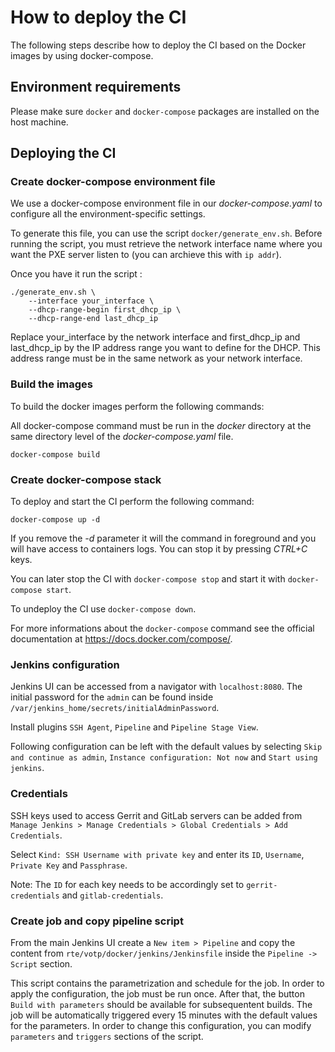 <!--
Copyright (C) 2021, RTE (http://www.rte-france.com)
SPDX-License-Identifier: CC-BY-4.0
-->

# How to deploy the CI

The following steps describe how to deploy the CI based on the Docker
images by using docker-compose.

## Environment requirements

Please make sure `docker` and `docker-compose` packages are installed
on the host machine.

## Deploying the CI

### Create docker-compose environment file

We use a docker-compose environment file in our _docker-compose.yaml_ to configure
all the environment-specific settings.

To generate this file, you can use the script `docker/generate_env.sh`.
Before running the script, you must retrieve the network interface name where
you want the PXE server listen to (you can archieve this with `ip addr`).

Once you have it run the script :
```
./generate_env.sh \
    --interface your_interface \
    --dhcp-range-begin first_dhcp_ip \
    --dhcp-range-end last_dhcp_ip
```
Replace your_interface by the network interface and first_dhcp_ip and
last_dhcp_ip by the IP address range you want to define for the DHCP.
This address range must be in the same network as your network interface.

### Build the images

To build the docker images perform the following commands:

All docker-compose command must be run in the _docker_ directory at the same
directory level of the _docker-compose.yaml_ file.

```
docker-compose build
```

### Create docker-compose stack

To deploy and start the CI perform the following command:

```
docker-compose up -d
```

If you remove the _-d_ parameter it will the command in foreground and you will
have access to containers logs. You can stop it by pressing _CTRL+C_ keys.

You can later stop the CI with `docker-compose stop` and start it with
`docker-compose start`.

To undeploy the CI use `docker-compose down`.

For more informations about the `docker-compose` command see the official
documentation at https://docs.docker.com/compose/.

### Jenkins configuration

Jenkins UI can be accessed from a navigator with `localhost:8080`. The
initial password for the `admin` can be found inside
`/var/jenkins_home/secrets/initialAdminPassword`.

Install plugins `SSH Agent`, `Pipeline` and `Pipeline Stage View`.

Following configuration can be left with the default values by
selecting `Skip and continue as admin`, `Instance configuration: Not
now` and `Start using jenkins`.

### Credentials

SSH keys used to access Gerrit and GitLab servers can be added from
`Manage Jenkins > Manage Credentials > Global Credentials > Add
Credentials`.

Select `Kind: SSH Username with private key` and enter its `ID`,
`Username`, `Private Key` and `Passphrase`.

Note: The `ID` for each key needs to be accordingly set to
`gerrit-credentials` and `gitlab-credentials`.

### Create job and copy pipeline script

From the main Jenkins UI create a `New item > Pipeline` and copy the
content from `rte/votp/docker/jenkins/Jenkinsfile` inside the
`Pipeline -> Script` section.

This script contains the parametrization and schedule for the job. In
order to apply the configuration, the job must be run once. After
that, the button `Build with parameters` should be available for
subsequentent builds. The job will be automatically triggered every 15
minutes with the default values for the parameters. In order to change
this configuration, you can modify `parameters` and `triggers`
sections of the script.
